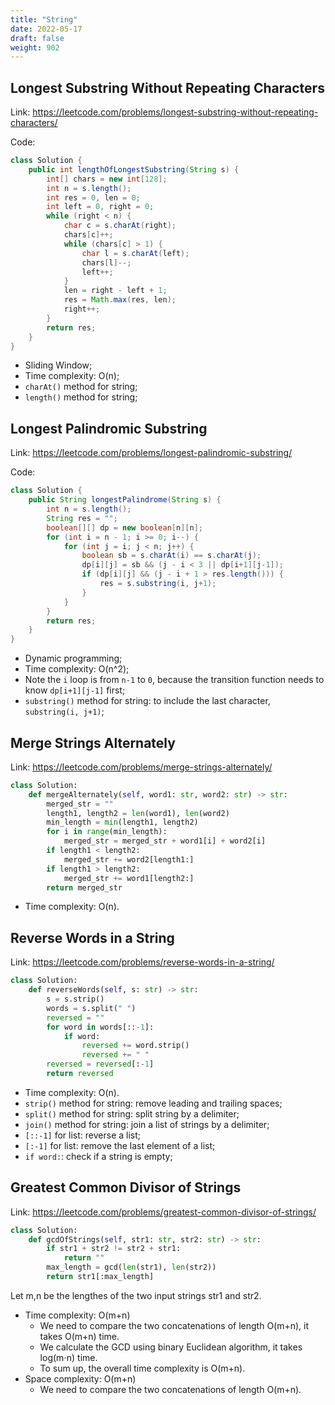 ```yaml
---
title: "String"
date: 2022-05-17
draft: false
weight: 902
---
```


## Longest Substring Without Repeating Characters

Link: https://leetcode.com/problems/longest-substring-without-repeating-characters/

Code:

```java
class Solution {
    public int lengthOfLongestSubstring(String s) {
        int[] chars = new int[128];
        int n = s.length();
        int res = 0, len = 0;
        int left = 0, right = 0;
        while (right < n) {
            char c = s.charAt(right);
            chars[c]++;
            while (chars[c] > 1) {
                char l = s.charAt(left);
                chars[l]--;
                left++;
            }
            len = right - left + 1;
            res = Math.max(res, len);
            right++;
        }
        return res;
    }
}
```

* Sliding Window;
* Time complexity: O(n);
* `charAt()` method for string;
* `length()` method for string;

## Longest Palindromic Substring

Link: https://leetcode.com/problems/longest-palindromic-substring/

Code:

```java
class Solution {
    public String longestPalindrome(String s) {
        int n = s.length();
        String res = "";
        boolean[][] dp = new boolean[n][n];
        for (int i = n - 1; i >= 0; i--) {
            for (int j = i; j < n; j++) {
                boolean sb = s.charAt(i) == s.charAt(j);
                dp[i][j] = sb && (j - i < 3 || dp[i+1][j-1]);
                if (dp[i][j] && (j - i + 1 > res.length())) {
                    res = s.substring(i, j+1);
                }
            }
        }
        return res;
    }
}
```

* Dynamic programming;
* Time complexity: O(n^2);
* Note the `i` loop is from `n-1` to `0`, because the transition function needs to know `dp[i+1][j-1]` first;
* `substring()` method for string: to include the last character, `substring(i, j+1)`;


## Merge Strings Alternately

Link: https://leetcode.com/problems/merge-strings-alternately/

```python
class Solution:
    def mergeAlternately(self, word1: str, word2: str) -> str:
        merged_str = ""
        length1, length2 = len(word1), len(word2)
        min_length = min(length1, length2)
        for i in range(min_length):
            merged_str = merged_str + word1[i] + word2[i]
        if length1 < length2:
            merged_str += word2[length1:]
        if length1 > length2:
            merged_str += word1[length2:]
        return merged_str
```

* Time complexity: O(n).

## Reverse Words in a String

Link: https://leetcode.com/problems/reverse-words-in-a-string/

```python
class Solution:
    def reverseWords(self, s: str) -> str:
        s = s.strip()
        words = s.split(" ")
        reversed = ""
        for word in words[::-1]:
            if word:
                reversed += word.strip()
                reversed += " "
        reversed = reversed[:-1]
        return reversed
```

* Time complexity: O(n).
* `strip()` method for string: remove leading and trailing spaces;
* `split()` method for string: split string by a delimiter;
* `join()` method for string: join a list of strings by a delimiter;
* `[::-1]` for list: reverse a list;
* `[:-1]` for list: remove the last element of a list;
* `if word:`: check if a string is empty;

## Greatest Common Divisor of Strings

Link: https://leetcode.com/problems/greatest-common-divisor-of-strings/

```python
class Solution:
    def gcdOfStrings(self, str1: str, str2: str) -> str:
        if str1 + str2 != str2 + str1:
            return ""
        max_length = gcd(len(str1), len(str2))
        return str1[:max_length]
```

Let m,n be the lengthes of the two input strings str1 and str2.

- Time complexity: O(m+n)
    - We need to compare the two concatenations of length O(m+n), it takes O(m+n) time.
    - We calculate the GCD using binary Euclidean algorithm, it takes log⁡(m⋅n) time.
    - To sum up, the overall time complexity is O(m+n).
- Space complexity: O(m+n)
    - We need to compare the two concatenations of length O(m+n).
